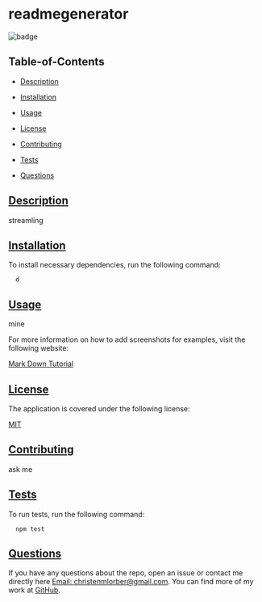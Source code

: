 
  # readmegenerator

  
  ![badge](https://img.shields.io/badge/license-MIT-blue)
    

  ## Table-of-Contents

  * [Description](#description)
  * [Installation](#dependencies)
  * [Usage](#usage) 
  
  * [License](#license)
     
  * [Contributing](#contributing)
  * [Tests](#tests)
  * [Questions](#questions)

  ## [Description](#table-of-contents)

  streamling
  
  ## [Installation](#table-of-contents)
  
  To install necessary dependencies, run the following command:
  
```
  d
```
  
  ## [Usage](#table-of-contents)

  mine

  For more information on how to add screenshots for examples, visit the following website:
  
  [Mark Down Tutorial](https://agea.github.io/tutorial.md/)
  
  
  ## [License](#table-of-contents)
    
  The application is covered under the following license:
    
  [MIT](https://choosealicense.com/licenses/MIT)
    
      
  
  ## [Contributing](#table-of-contents)

  ask me
  
  ## [Tests](#table-of-contents)
  
  To run tests, run the following command:
  
```
  npm test
```
  
  ## [Questions](#table-of-contents)
  
  If you have any questions about the repo, open an issue or contact me directly here 
  [Email: christenmlorber@gmail.com](mailto:christenmlorber@gmail.com). You can find more of my work at [GitHub](https://github.comcmarielorber).
